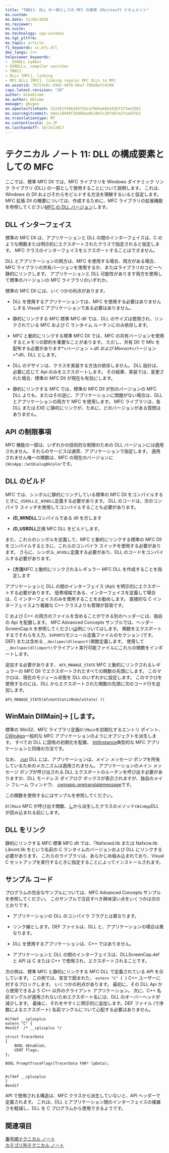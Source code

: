 ```yaml
---
title: "TN011: DLL の一部としての MFC の使用 |Microsoft ドキュメント"
ms.custom: 
ms.date: 11/04/2016
ms.reviewer: 
ms.suite: 
ms.technology: cpp-windows
ms.tgt_pltfrm: 
ms.topic: article
f1_keywords: vc.mfc.dll
dev_langs: C++
helpviewer_keywords:
- _USRDLL symbol
- USRDLLs, compiler switches
- TN011
- DLLs [MFC], linking
- MFC DLLs [MFC], linking regular MFC DLLs to MFC
ms.assetid: 76753e9c-59dc-40f6-b6a7-f6bb9a7c4190
caps.latest.revision: "20"
author: mikeblome
ms.author: mblome
manager: ghogen
ms.openlocfilehash: 312451f40b19375dcef9d4a68b2d1bf3f3ae2562
ms.sourcegitcommit: ebec1d449f2bd98aa851667c2bfeb7e27ce657b2
ms.translationtype: MT
ms.contentlocale: ja-JP
ms.lasthandoff: 10/24/2017
---
```

# <a name="tn011-using-mfc-as-part-of-a-dll"></a>テクニカル ノート 11: DLL の構成要素としての MFC
ここでは、標準 MFC Dll では、MFC ライブラリを Windows ダイナミック リンク ライブラリ (DLL) の一部として使用することについて説明します。 これは、Windows の Dll およびそれらをビルドする方法を理解するいると仮定します。 MFC 拡張 Dll の概要については、作成するために、MFC ライブラリの拡張機能を参照してください[MFC の DLL バージョン](../mfc/tn033-dll-version-of-mfc.md)します。  
  
## <a name="dll-interfaces"></a>DLL インターフェイス  
 標準の MFC Dll は、アプリケーションと DLL の間のインターフェイスは、C のような関数または明示的にエクスポートされたクラスで指定されると仮定します。 MFC クラスのインターフェイスをエクスポートすることはできません。  
  
 DLL とアプリケーションの両方は、MFC を使用する場合、両方がある場合、MFC ライブラリの共有バージョンを使用するか、またはライブラリのコピーへ静的にリンクします。 アプリケーションと DLL 可能性があります両方を使用して標準のバージョンの MFC ライブラリのいずれか。  
  
 標準の MFC Dll には、いくつかの利点があります。  
  
-   DLL を使用するアプリケーションでは、MFC を使用する必要はありませんしする Visual C アプリケーションである必要はありません。  
  
-   静的にリンクする MFC 標準 MFC dll では、DLL のサイズは使用され、リンクされている MFC および C ランタイム ルーチンにのみ依存します。  
  
-   MFC と動的にリンクする標準 MFC Dll では、MFC の共有バージョンを使用するとメモリの節約を重要なことがあります。 ただし、共有 Dll で Mfc を配布する必要があります*\<バージョン >*.dll および Msvvcrt*\<バージョン >*.dll、DLL とします。  
  
-   DLL のデザインは、クラスを実装する方法の依存しません。 DLL 設計は、必要に応じて Api のみをエクスポートします。 その結果、実装では、変更された場合、標準の MFC Dll が現在も有効にします。  
  
-   静的にリンクする MFC では、標準の MFC Dll が別のバージョンの MFC DLL よりも、またはその逆に、アプリケーションに問題がない場合は、DLL とアプリケーションの両方で MFC を使用します。 MFC ライブラリは、各 DLL または EXE に静的にリンクが、ために、どのバージョンがある質問はありません。  
  
## <a name="api-limitations"></a>API の制限事項  
 MFC 機能の一部は、いずれかの技術的な制限のための DLL バージョンには適用されません、それらのサービスは通常、アプリケーションで指定します。 適用されません唯一の関数は、MFC の現在のバージョンに`CWinApp::SetDialogBkColor`です。  
  
## <a name="building-your-dll"></a>DLL のビルド  
 MFC では、シンボルに静的にリンクしている標準の MFC Dll をコンパイルするときに`_USRDLL`と`_WINDLL`定義する必要があります。 DLL のコードは、次のコンパイラ スイッチを使用してコンパイルすることも必要があります。  
  
- **/D_WINDLL**コンパイルである dll を示します  
  
- **/D_USRDLL**正規 MFC DLL をビルドします。  
  
 また、これらのシンボルを定義して、MFC と動的にリンクする標準の MFC Dll をコンパイルするときに、これらのコンパイラ スイッチを使用する必要があります。 さらに、シンボル`_AFXDLL`定義する必要があり、DLL のコードをコンパイルする必要があります。  
  
- **/方法**MFC と動的にリンクされるレギュラー MFC DLL を作成することを指定します  
  
 アプリケーションと DLL の間のインターフェイス (Api) を明示的にエクスポートする必要があります。 低帯域幅である、インターフェイスを定義して場合は、C インターフェイスのみを使用することをお勧めします。 直接的な C インターフェイスより複雑な C++ クラスよりも管理が容易です。  
  
 C および C++ の両方のファイルを含めることができる別のヘッダーには、独自の Api を配置します。 MFC Advanced Concepts サンプルでは、ヘッダー ScreenCap.h を参照してください[は](../visual-cpp-samples.md)例についてはします。 関数をエクスポートするでそれらを入力、`EXPORTS`モジュール定義ファイルのセクション (です。DEF) または含める`__declspec(dllexport)`関数定義します。 使用して`__declspec(dllimport)`クライアント実行可能ファイルにこれらの関数をインポートします。  
  
 追加する必要があります、 `AFX_MANAGE_STATE` MFC と動的にリンクされるレギュラーの MFC Dll でエクスポートされたすべての関数の先頭にします。 このマクロは、現在のモジュール状態を DLL のいずれかに設定します。 このマクロを使用するのには、DLL からエクスポートされた関数の先頭に次のコード行を追加します。  
  
 `AFX_MANAGE_STATE(AfxGetStaticModuleState( ))`  
  
## <a name="winmain---dllmain"></a>WinMain DllMain]-> [します。  
 標準の Win32、MFC ライブラリ定義`DllMain`を初期化するエントリ ポイント、 [CWinApp](../mfc/reference/cwinapp-class.md)一般的な MFC アプリケーションのようにオブジェクトを派生します。 すべての DLL に固有の初期化を配置、 [InitInstance](../mfc/reference/cwinapp-class.md#initinstance)典型的な MFC アプリケーションと同様の方法です。  
  
 なお、 [:run](../mfc/reference/cwinapp-class.md#run) DLL には、アプリケーションは、メイン メッセージ ポンプを所有しているためのメカニズムは適用されません。 アプリケーションのメイン メッセージ ポンプが呼び出される DLL エクスポートのルーチンを呼び出す必要がありますか、DLL モードレス ダイアログ ボックスが表示されますが、独自のメイン フレーム ウィンドウ、 [cwinapp::pretranslatemessage](../mfc/reference/cwinapp-class.md#pretranslatemessage)です。  
  
 この関数を使用するにはサンプルを参照してください。  
  
 `DllMain` MFC が呼び出す関数、[し](../mfc/reference/cwinapp-class.md#exitinstance)から派生したクラスのメソッド`CWinApp`DLL が読み込まれる前にします。  
  
## <a name="linking-your-dll"></a>DLL をリンク  
 静的にリンクする MFC 標準 MFC dll では、「Nafxcwd.lib または Nafxcw.lib Libcmt.lib をという名前の C ランタイムのバージョンおよび DLL にリンクする必要があります。 これらのライブラリは、あらかじめ組み込まれており、Visual C セットアップを実行するときに指定することによってインストールされます。  
  
## <a name="sample-code"></a>サンプル コード  
 プログラムの完全なサンプルについては、MFC Advanced Concepts サンプルを参照してください。 このサンプルで注目すべき興味深い点をいくつかは次のとおりです。  
  
-   アプリケーションの DLL のコンパイラ フラグとは異なります。  
  
-   リンク線とします。DEF ファイルは、DLL と、アプリケーションの場合は異なります。  
  
-   DLL を使用するアプリケーションは、C++ ではありません。  
  
-   アプリケーションと DLL の間のインターフェイスは、DLLScreenCap.def と API は C または C++ で使用され、エクスポートされることです。  
  
 次の例は、標準 MFC と静的にリンクする MFC DLL で定義されている API を示しています。 この例では、宣言で囲まれた、 `extern "C" { }` C++ ユーザーに対するブロックします。 いくつかの利点があります。 最初に、その DLL Api から使用できるよう C++ 以外のクライアント アプリケーション。 次に、C++ 名前マングルが適用されないためエクスポート名には、DLL のオーバーヘッドが減少します。 最後に、それをやすくに明示的に追加します。DEF ファイル (で序数によるエクスポート) 名前マングルについて心配する必要はありません。  
  
```  
#ifdef __cplusplus  
extern "C" {  
#endif  /* __cplusplus */  
 
struct TracerData  
{  
    BOOL bEnabled;  
    UINT flags;  
};  
 
BOOL PromptTraceFlags(TracerData FAR* lpData);

 
#ifdef __cplusplus  
}  
#endif  
```  
  
 API で使用される構造は、MFC クラスから派生していないと、API ヘッダーで定義されます。 これは、DLL とアプリケーション間のインターフェイスの複雑さを軽減し、DLL を C プログラムから使用できるようです。  
  
## <a name="see-also"></a>関連項目  
 [番号順テクニカル ノート](../mfc/technical-notes-by-number.md)   
 [カテゴリ別テクニカル ノート](../mfc/technical-notes-by-category.md)

